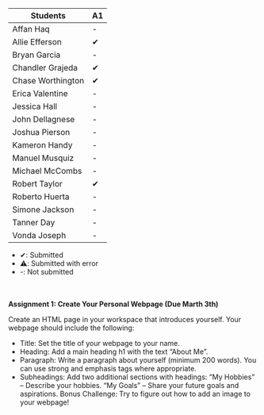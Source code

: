 | Students             | A1   |
| -------------------- | ---- |
| Affan Haq            | -    |
| Allie Efferson       | ✔    |
| Bryan Garcia         | -    |
| Chandler Grajeda     | ✔    |
| Chase Worthington    | ✔    |
| Erica Valentine      | -    |
| Jessica Hall         | -    |
| John Dellagnese      | -    |
| Joshua Pierson       | -    |
| Kameron Handy        | -    |
| Manuel Musquiz       | -    |
| Michael McCombs      | -    |
| Robert Taylor        | ✔    |
| Roberto Huerta       | -    |
| Simone Jackson       | -    |
| Tanner Day           | -    |
| Vonda Joseph         | -    |

- ✔: Submitted
- ⚠️: Submitted with error
- -: Not submitted

<br><br>
<strong>Assignment 1: Create Your Personal Webpage (Due Marth 3th)</strong>

Create an HTML page in your workspace that introduces yourself. Your webpage should include the following:
- Title: Set the title of your webpage to your name.
- Heading: Add a main heading h1 with the text “About Me”.
- Paragraph: Write a paragraph  about yourself (minimum 200 words). You can use strong and emphasis tags where appropriate.
- Subheadings: Add two additional sections with headings:
“My Hobbies” – Describe your hobbies.
“My Goals” – Share your future goals and aspirations.
Bonus Challenge: Try to figure out how to add an image to your webpage!
